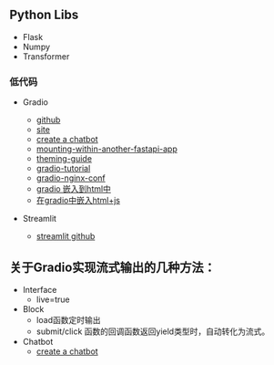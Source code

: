 ## Python Libs
* Flask
* Numpy
* Transformer

### 低代码
* Gradio
    - [github](https://github.com/gradio-app/gradio)
    - [site](https://www.gradio.app/)
    - [create a chatbot](https://gradio.app/creating-a-chatbot/)
    - [mounting-within-another-fastapi-app](https://gradio.app/sharing-your-app/#mounting-within-another-fastapi-app)
    - [theming-guide](https://gradio.app/theming-guide/)
    - [gradio-tutorial](https://www.machinelearningnuggets.com/gradio-tutorial/)
    - [gradio-nginx-conf](https://huggingface.co/spaces/radames/nginx-gradio-reverse-proxy/blob/main/nginx.conf)
    - [gradio 嵌入到html中](https://gradio.app/sharing-your-app/#embedding-hosted-spaces)
    - [在gradio中嵌入html+js](https://discuss.huggingface.co/t/gradio-html-component-with-javascript-code-dont-work/37316)

* Streamlit
    - [streamlit github](https://github.com/streamlit/streamlit)

## 关于Gradio实现流式输出的几种方法：
* Interface
    - live=true
* Block
    - load函数定时输出
    - submit/click 函数的回调函数返回yield类型时，自动转化为流式。
* Chatbot
     - [create a chatbot](https://gradio.app/creating-a-chatbot/)
   
